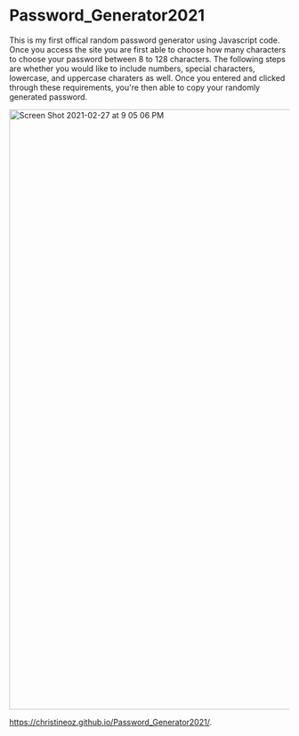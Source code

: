 # Password_Generator2021

This is my first offical random password generator using Javascript code. Once you access the site you are first able to choose 
how many characters to choose your password between 8 to 128 characters. The following steps are whether you would like to include numbers, special characters, lowercase, and uppercase charaters as well. Once you entered and clicked through these requirements, you're then able to copy your randomly generated password. 

<img width="1079" alt="Screen Shot 2021-02-27 at 9 05 06 PM" src="https://user-images.githubusercontent.com/77952267/109405601-245eea00-7940-11eb-8df8-5340f23323cd.png">

https://christineoz.github.io/Password_Generator2021/.
